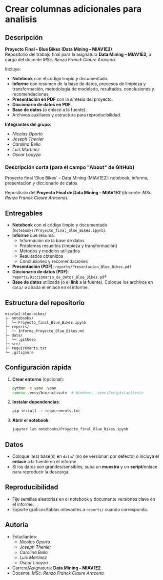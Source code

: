 # Crear columnas adicionales para analisis

## Descripción
**Proyecto Final – Blue Bikes (Data Mining – MIAV1E2)**  
Repositorio del trabajo final para la asignatura **Data Mining – MIAV1E2**, a cargo del docente *MSc. Renzo Franck Claure Aracena*.

Incluye:
- **Notebook** con el código limpio y documentado.
- **Informe** con resumen de la base de datos, procesos de limpieza y transformación, metodología de modelado, resultados, conclusiones y recomendaciones.
- **Presentación en PDF** con la síntesis del proyecto.
- **Diccionario de datos en PDF**.
- **Base de datos** (o enlace a la fuente).
- Archivos auxiliares y estructura para reproducibilidad.

**Integrantes del grupo**:  
- *Nicolas Oporto*  
- *Joseph Thenier*  
- *Carolina Bello*  
- *Luis Martinez*  
- *Oscar Loayza*

### Descripción corta (para el campo "About" de GitHub)
Proyecto final 'Blue Bikes' – Data Mining (MIAV1E2): notebook, informe, presentación y diccionario de datos.


Repositorio del **Proyecto Final de Data Mining – MIAV1E2** (docente: *MSc. Renzo Franck Claure Aracena*).

## Entregables
- **Notebook** con el código limpio y documentado (`notebooks/Proyecto_final_Blue_Bikes.ipynb`).
- **Informe** que resuma:
  - Información de la base de datos
  - Problemas resueltos (limpieza y transformación)
  - Métodos y modelos utilizados
  - Resultados obtenidos
  - Conclusiones y recomendaciones
- **Presentación (PDF)**: `reports/Presentacion_Blue_Bikes.pdf`
- **Diccionario de datos (PDF)**: `reports/Diccionario_de_Datos_Blue_Bikes.pdf`
- **Base de datos** utilizada (o el **link** a la fuente). Coloque los archivos en `data/` o añada el enlace en el informe.
## Estructura del repositorio
```
miav1e2-blue-bikes/
├─ notebooks/
│  └─ Proyecto_final_Blue_Bikes.ipynb
├─ reports/
│  └─ Informe_Proyecto_Blue_Bikes.md
├─ data/
│  └─ .gitkeep
├─ src/
├─ requirements.txt
└─ .gitignore
```

## Configuración rápida
1. **Crear entorno** (opcional):
   ```bash
   python -m venv .venv
   source .venv/bin/activate  # Windows: .venv\Scripts\activate
   ```

2. **Instalar dependencias**:
   ```bash
   pip install -r requirements.txt
   ```

3. **Abrir el notebook**:
   ```bash
   jupyter lab notebooks/Proyecto_final_Blue_Bikes.ipynb
   ```

## Datos
- Coloque la(s) base(s) en `data/` (no se versionan por defecto) o incluya el **enlace** a la fuente en el informe.
- Si los datos son grandes/sensibles, suba un **muestra** y un **script**/enlace para reproducir la descarga.

## Reproducibilidad
- Fije semillas aleatorias en el notebook y documente versiones clave en el informe.
- Exporte gráficos/tablas relevantes a `reports/` cuando corresponda.

## Autoría
- Estudiantes:
  - *Nicolas Oporto*
  - *Joseph Thenier*
  - *Carolina Bello*
  - *Luis Martinez*
  - *Oscar Loayza*
- Carrera/Asignatura: **Data Mining – MIAV1E2**  
- Docente: *MSc. Renzo Franck Claure Aracena*
